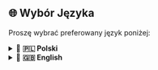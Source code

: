 ## 🌐 Wybór Języka

Proszę wybrać preferowany język poniżej:


<details>
  <summary>🔹 <strong>🇵🇱 Polski</strong></summary>
  
<h1 align="center">
🚀 Konfiguracja Argumentów JVM dla<br>
Hex:Abyss 𝕃𝕀𝕋𝔼 Modpack
</h1>

<p align="center"><strong>O co chodzi?</strong><br>
Ten plik zawiera rekomendowane argumenty <code>JVM</code>, które należy dodać do launchera  
(<em>CurseForge</em>, oficjalny Minecraft launcher lub <em>TLauncher</em>)  
do uruchomienia <a href="https://github.com/borianek/HexAbyss?tab=readme-ov-file#-modpack--odmiany-" target="_blank"><strong>LITE</strong></a> odmiany modpacka <span style="color:#FF6B6B;"><strong>Hex:Abyss</strong></span>.
</p>

---

## 🎯 Argumenty JVM

Zamieść poniższy blok w polu **JVM Arguments** lub **Additional Arguments** swojego launchera:

```yaml
-Xms3G
-Xmx4G
-XX:+UseG1GC
-XX:+UnlockExperimentalVMOptions
-XX:G1NewSizePercent=20
-XX:G1MaxNewSizePercent=40
-XX:G1HeapRegionSize=8M
-XX:G1ReservePercent=20
-XX:MaxGCPauseMillis=50
-XX:G1MixedGCL
```

<h3 align="center" style="color:#4C9AFF;">🚀 Jak dodać te argumenty</h3>

<table>
  <thead>
    <tr>
      <th align="left">Launcher</th>
      <th align="left">Kroki</th>
    </tr>
  </thead>
  <tbody>
    <tr>
      <td>🔹 <strong>CurseForge</strong></td>
      <td>Wejdź w instancję modpacka → <strong>Ustawienia</strong> → pole <strong>Additional Arguments</strong></td>
    </tr>
    <tr>
      <td>🔹 <strong>Oficjalny launcher Minecraft</strong></td>
      <td><strong>Instalacje</strong> → Edytuj odpowiednią instancję → rozwiń <strong>Więcej opcji</strong> → pole <strong>JVM Arguments</strong></td>
    </tr>
    <tr>
      <td>🔹 <strong>TLauncher</strong></td>
      <td>Kliknij ikonę koła zębatego (Settings) → zakładka <strong>JVM arguments</strong></td>
    </tr>
  </tbody>
</table>

<div style="background-color:#F8D7DA; border-left:5px solid #F5C6CB; padding:10px; margin-top:1em;">
  <strong style="color:#721C24;">⚠️ Uwaga:</strong>  
  Te argumenty JVM oraz wersja <strong>LITE</strong> są przeznaczone wyłącznie dla użytkowników posiadających około <strong>8 GB RAM</strong>.
</div>
</details>

<details>
  <summary>🔹 <strong>🇬🇧 English</strong></summary>
  <h1 align="center">
🚀 JVM Arguments Configuration for<br>
Hex:Abyss 𝕃𝕀𝕋𝔼 Modpack
</h1>

<p align="center"><strong>What's this about?</strong><br>
This file contains the recommended <code>JVM</code> arguments to add to your launcher  
(<em>CurseForge</em>, the official Minecraft launcher, or <em>TLauncher</em>)  
to run the <a href="https://github.com/borianek/HexAbyss?tab=readme-ov-file#-modpack--variants-" target="_blank"><strong>LITE</strong></a> variant of the <span style="color:#FF6B6B;"><strong>Hex:Abyss</strong></span> modpack.
</p>

---

## 🎯 JVM Arguments

Place the following block in the **JVM Arguments** or **Additional Arguments** field of your launcher:

```yaml
-Xms3G
-Xmx4G
-XX:+UseG1GC
-XX:+UnlockExperimentalVMOptions
-XX:G1NewSizePercent=20
-XX:G1MaxNewSizePercent=40
-XX:G1HeapRegionSize=8M
-XX:G1ReservePercent=20
-XX:MaxGCPauseMillis=50
-XX:G1MixedGCL
```
<table>
  <thead>
    <tr>
      <th align="left">Launcher</th>
      <th align="left">Steps</th>
    </tr>
  </thead>
  <tbody>
    <tr>
      <td>🔹 <strong>CurseForge</strong></td>
      <td>Open the modpack instance → <strong>Settings</strong> → <strong>Additional Arguments</strong> field</td>
    </tr>
    <tr>
      <td>🔹 <strong>Official Minecraft Launcher</strong></td>
      <td><strong>Installations</strong> → Edit the desired profile → expand <strong>More Options</strong> → <strong>JVM Arguments</strong> field</td>
    </tr>
    <tr>
      <td>🔹 <strong>TLauncher</strong></td>
      <td>Click the gear icon (Settings) → <strong>JVM arguments</strong> tab</td>
    </tr>
  </tbody>
</table>
<div style="background-color:#F8D7DA; border-left:5px solid #F5C6CB; padding:10px; margin-top:1em;">
  <strong style="color:#721C24;">⚠️ Note:</strong>  
  These JVM arguments and the <strong>LITE</strong> version are intended only for users with around <strong>8 GB RAM</strong>.
</div>

</details>
